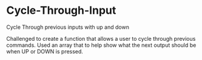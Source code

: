 # Cycle-Through-Input
Cycle Through previous inputs with up and down

Challenged to create a function that allows a user to cycle through previous commands.  Used an array that to help show what the next output should be when UP or DOWN is pressed.

